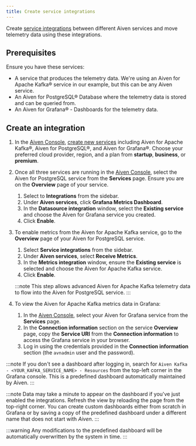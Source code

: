 ```yaml
---
title: Create service integrations
---
```


Create [service integrations](/docs/platform/concepts/service-integration) between different Aiven services and move telemetry data using these integrations.

## Prerequisites

Ensure you have these services:

-   A service that produces the telemetry data. We're using an Aiven for
    Apache Kafka® service in our example, but this can be any Aiven service.
-   An Aiven for PostgreSQL® Database where the telemetry data is stored
    and can be queried from.
-   An Aiven for Grafana® - Dashboards for the telemetry data.

## Create an integration

1.  In the [Aiven Console](https://console.aiven.io/),
    [create new services](create_new_service) including Aiven for Apache Kafka®, Aiven for
    PostgreSQL®, and Aiven for Grafana®. Choose your preferred cloud
    provider, region, and a plan from **startup**, **business**, or
    **premium**.

1.  Once all three services are running in the [Aiven
    Console](https://console.aiven.io/), select the Aiven for PostgreSQL
    service from the **Services** page. Ensure you are on the
    **Overview** page of your service.

    1.  Select to **Integrations** from the sidebar.
    1.  Under **Aiven services**, click **Grafana Metrics Dashboard**.
    1.  In the **Datasource integration** window, select the **Existing
        service** and choose the Aiven for Grafana service
        you created.
    1.  Click **Enable**.

1.  To enable metrics from the Aiven for Apache Kafka service, go to the
    **Overview** page of your Aiven for PostgreSQL service.

    1.  Select **Service integrations** from the sidebar.
    1.  Under **Aiven services**, select **Receive Metrics**.
    1.  In the **Metrics integration** window, ensure the **Existing
        service** is selected and choose the Aiven for
        Apache Kafka service.
    1.  Click **Enable**.

    :::note
    This step allows advanced Aiven for Apache Kafka telemetry data to
    flow into the Aiven for PostgreSQL service.
    :::

1.  To view the Aiven for Apache Kafka metrics data in Grafana:

    1.  In the [Aiven Console](https://console.aiven.io/), select your
        Aiven for Grafana service from the **Services** page.
    1.  In the **Connection information** section on the service
        **Overview** page, copy the **Service URI** from the
        **Connection information** to access the Grafana service in your
        browser.
    1.  Log in using the credentials provided in the **Connection
        information** section (the `avnadmin` user and the password).

:::note
If you don't see a dashboard after logging in, search for
`Aiven Kafka - <YOUR_KAFKA_SERVICE_NAME> - Resources` from the top-left
corner in the Grafana console. This is a predefined dashboard
automatically maintained by Aiven.
:::

:::note
Data may take a minute to appear on the dashboard if you've just
enabled the integrations. Refresh the view by reloading the page from
the top-right corner. You can create custom dashboards either from
scratch in Grafana or by saving a copy of the predefined dashboard under
a different name that does not start with *Aiven*.
:::

:::warning
Any modifications to the predefined dashboard will be automatically
overwritten by the system in time.
:::
